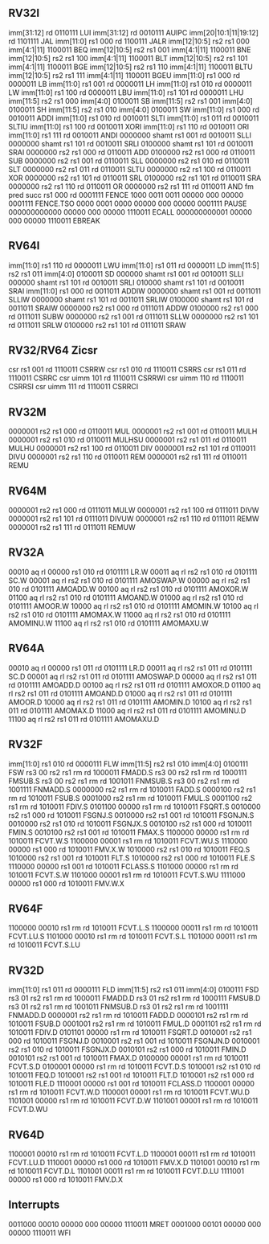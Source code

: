 ## RV32I
imm[31:12] rd 0110111 LUI
imm[31:12] rd 0010111 AUIPC
imm[20|10:1|11|19:12] rd 1101111 JAL
imm[11:0] rs1 000 rd 1100111 JALR
imm[12|10:5] rs2 rs1 000 imm[4:1|11] 1100011 BEQ
imm[12|10:5] rs2 rs1 001 imm[4:1|11] 1100011 BNE
imm[12|10:5] rs2 rs1 100 imm[4:1|11] 1100011 BLT
imm[12|10:5] rs2 rs1 101 imm[4:1|11] 1100011 BGE
imm[12|10:5] rs2 rs1 110 imm[4:1|11] 1100011 BLTU
imm[12|10:5] rs2 rs1 111 imm[4:1|11] 1100011 BGEU
imm[11:0] rs1 000 rd 0000011 LB
imm[11:0] rs1 001 rd 0000011 LH
imm[11:0] rs1 010 rd 0000011 LW
imm[11:0] rs1 100 rd 0000011 LBU
imm[11:0] rs1 101 rd 0000011 LHU
imm[11:5] rs2 rs1 000 imm[4:0] 0100011 SB
imm[11:5] rs2 rs1 001 imm[4:0] 0100011 SH
imm[11:5] rs2 rs1 010 imm[4:0] 0100011 SW
imm[11:0] rs1 000 rd 0010011 ADDI
imm[11:0] rs1 010 rd 0010011 SLTI
imm[11:0] rs1 011 rd 0010011 SLTIU
imm[11:0] rs1 100 rd 0010011 XORI
imm[11:0] rs1 110 rd 0010011 ORI
imm[11:0] rs1 111 rd 0010011 ANDI
0000000 shamt rs1 001 rd 0010011 SLLI
0000000 shamt rs1 101 rd 0010011 SRLI
0100000 shamt rs1 101 rd 0010011 SRAI
0000000 rs2 rs1 000 rd 0110011 ADD
0100000 rs2 rs1 000 rd 0110011 SUB
0000000 rs2 rs1 001 rd 0110011 SLL
0000000 rs2 rs1 010 rd 0110011 SLT
0000000 rs2 rs1 011 rd 0110011 SLTU
0000000 rs2 rs1 100 rd 0110011 XOR
0000000 rs2 rs1 101 rd 0110011 SRL
0100000 rs2 rs1 101 rd 0110011 SRA
0000000 rs2 rs1 110 rd 0110011 OR
0000000 rs2 rs1 111 rd 0110011 AND
fm pred succ rs1 000 rd 0001111 FENCE
1000 0011 0011 00000 000 00000 0001111 FENCE.TSO
0000 0001 0000 00000 000 00000 0001111 PAUSE
000000000000 00000 000 00000 1110011 ECALL
000000000001 00000 000 00000 1110011 EBREAK

## RV64I
imm[11:0] rs1 110 rd 0000011 LWU
imm[11:0] rs1 011 rd 0000011 LD
imm[11:5] rs2 rs1 011 imm[4:0] 0100011 SD
000000 shamt rs1 001 rd 0010011 SLLI
000000 shamt rs1 101 rd 0010011 SRLI
010000 shamt rs1 101 rd 0010011 SRAI
imm[11:0] rs1 000 rd 0011011 ADDIW
0000000 shamt rs1 001 rd 0011011 SLLIW
0000000 shamt rs1 101 rd 0011011 SRLIW
0100000 shamt rs1 101 rd 0011011 SRAIW
0000000 rs2 rs1 000 rd 0111011 ADDW
0100000 rs2 rs1 000 rd 0111011 SUBW
0000000 rs2 rs1 001 rd 0111011 SLLW
0000000 rs2 rs1 101 rd 0111011 SRLW
0100000 rs2 rs1 101 rd 0111011 SRAW

## RV32/RV64 Zicsr
csr rs1 001 rd 1110011 CSRRW
csr rs1 010 rd 1110011 CSRRS
csr rs1 011 rd 1110011 CSRRC
csr uimm 101 rd 1110011 CSRRWI
csr uimm 110 rd 1110011 CSRRSI
csr uimm 111 rd 1110011 CSRRCI

## RV32M
0000001 rs2 rs1 000 rd 0110011 MUL
0000001 rs2 rs1 001 rd 0110011 MULH
0000001 rs2 rs1 010 rd 0110011 MULHSU
0000001 rs2 rs1 011 rd 0110011 MULHU
0000001 rs2 rs1 100 rd 0110011 DIV
0000001 rs2 rs1 101 rd 0110011 DIVU
0000001 rs2 rs1 110 rd 0110011 REM
0000001 rs2 rs1 111 rd 0110011 REMU

## RV64M
0000001 rs2 rs1 000 rd 0111011 MULW
0000001 rs2 rs1 100 rd 0111011 DIVW
0000001 rs2 rs1 101 rd 0111011 DIVUW
0000001 rs2 rs1 110 rd 0111011 REMW
0000001 rs2 rs1 111 rd 0111011 REMUW

## RV32A
00010 aq rl 00000 rs1 010 rd 0101111 LR.W
00011 aq rl rs2 rs1 010 rd 0101111 SC.W
00001 aq rl rs2 rs1 010 rd 0101111 AMOSWAP.W
00000 aq rl rs2 rs1 010 rd 0101111 AMOADD.W
00100 aq rl rs2 rs1 010 rd 0101111 AMOXOR.W
01100 aq rl rs2 rs1 010 rd 0101111 AMOAND.W
01000 aq rl rs2 rs1 010 rd 0101111 AMOOR.W
10000 aq rl rs2 rs1 010 rd 0101111 AMOMIN.W
10100 aq rl rs2 rs1 010 rd 0101111 AMOMAX.W
11000 aq rl rs2 rs1 010 rd 0101111 AMOMINU.W
11100 aq rl rs2 rs1 010 rd 0101111 AMOMAXU.W

## RV64A
00010 aq rl 00000 rs1 011 rd 0101111 LR.D
00011 aq rl rs2 rs1 011 rd 0101111 SC.D
00001 aq rl rs2 rs1 011 rd 0101111 AMOSWAP.D
00000 aq rl rs2 rs1 011 rd 0101111 AMOADD.D
00100 aq rl rs2 rs1 011 rd 0101111 AMOXOR.D
01100 aq rl rs2 rs1 011 rd 0101111 AMOAND.D
01000 aq rl rs2 rs1 011 rd 0101111 AMOOR.D
10000 aq rl rs2 rs1 011 rd 0101111 AMOMIN.D
10100 aq rl rs2 rs1 011 rd 0101111 AMOMAX.D
11000 aq rl rs2 rs1 011 rd 0101111 AMOMINU.D
11100 aq rl rs2 rs1 011 rd 0101111 AMOMAXU.D

## RV32F
imm[11:0] rs1 010 rd 0000111 FLW
imm[11:5] rs2 rs1 010 imm[4:0] 0100111 FSW
rs3 00 rs2 rs1 rm rd 1000011 FMADD.S
rs3 00 rs2 rs1 rm rd 1000111 FMSUB.S
rs3 00 rs2 rs1 rm rd 1001011 FNMSUB.S
rs3 00 rs2 rs1 rm rd 1001111 FNMADD.S
0000000 rs2 rs1 rm rd 1010011 FADD.S
0000100 rs2 rs1 rm rd 1010011 FSUB.S
0001000 rs2 rs1 rm rd 1010011 FMUL.S
0001100 rs2 rs1 rm rd 1010011 FDIV.S
0101100 00000 rs1 rm rd 1010011 FSQRT.S
0010000 rs2 rs1 000 rd 1010011 FSGNJ.S
0010000 rs2 rs1 001 rd 1010011 FSGNJN.S
0010000 rs2 rs1 010 rd 1010011 FSGNJX.S
0010100 rs2 rs1 000 rd 1010011 FMIN.S
0010100 rs2 rs1 001 rd 1010011 FMAX.S
1100000 00000 rs1 rm rd 1010011 FCVT.W.S
1100000 00001 rs1 rm rd 1010011 FCVT.WU.S
1110000 00000 rs1 000 rd 1010011 FMV.X.W
1010000 rs2 rs1 010 rd 1010011 FEQ.S
1010000 rs2 rs1 001 rd 1010011 FLT.S
1010000 rs2 rs1 000 rd 1010011 FLE.S
1110000 00000 rs1 001 rd 1010011 FCLASS.S
1101000 00000 rs1 rm rd 1010011 FCVT.S.W
1101000 00001 rs1 rm rd 1010011 FCVT.S.WU
1111000 00000 rs1 000 rd 1010011 FMV.W.X

## RV64F
1100000 00010 rs1 rm rd 1010011 FCVT.L.S
1100000 00011 rs1 rm rd 1010011 FCVT.LU.S
1101000 00010 rs1 rm rd 1010011 FCVT.S.L
1101000 00011 rs1 rm rd 1010011 FCVT.S.LU

## RV32D
imm[11:0] rs1 011 rd 0000111 FLD
imm[11:5] rs2 rs1 011 imm[4:0] 0100111 FSD
rs3 01 rs2 rs1 rm rd 1000011 FMADD.D
rs3 01 rs2 rs1 rm rd 1000111 FMSUB.D
rs3 01 rs2 rs1 rm rd 1001011 FNMSUB.D
rs3 01 rs2 rs1 rm rd 1001111 FNMADD.D
0000001 rs2 rs1 rm rd 1010011 FADD.D
0000101 rs2 rs1 rm rd 1010011 FSUB.D
0001001 rs2 rs1 rm rd 1010011 FMUL.D
0001101 rs2 rs1 rm rd 1010011 FDIV.D
0101101 00000 rs1 rm rd 1010011 FSQRT.D
0010001 rs2 rs1 000 rd 1010011 FSGNJ.D
0010001 rs2 rs1 001 rd 1010011 FSGNJN.D
0010001 rs2 rs1 010 rd 1010011 FSGNJX.D
0010101 rs2 rs1 000 rd 1010011 FMIN.D
0010101 rs2 rs1 001 rd 1010011 FMAX.D
0100000 00001 rs1 rm rd 1010011 FCVT.S.D
0100001 00000 rs1 rm rd 1010011 FCVT.D.S
1010001 rs2 rs1 010 rd 1010011 FEQ.D
1010001 rs2 rs1 001 rd 1010011 FLT.D
1010001 rs2 rs1 000 rd 1010011 FLE.D
1110001 00000 rs1 001 rd 1010011 FCLASS.D
1100001 00000 rs1 rm rd 1010011 FCVT.W.D
1100001 00001 rs1 rm rd 1010011 FCVT.WU.D
1101001 00000 rs1 rm rd 1010011 FCVT.D.W
1101001 00001 rs1 rm rd 1010011 FCVT.D.WU

## RV64D
1100001 00010 rs1 rm rd 1010011 FCVT.L.D
1100001 00011 rs1 rm rd 1010011 FCVT.LU.D
1110001 00000 rs1 000 rd 1010011 FMV.X.D
1101001 00010 rs1 rm rd 1010011 FCVT.D.L
1101001 00011 rs1 rm rd 1010011 FCVT.D.LU
1111001 00000 rs1 000 rd 1010011 FMV.D.X

## Interrupts
0011000 00010 00000 000 00000 1110011 MRET
0001000 00101 00000 000 00000 1110011 WFI
